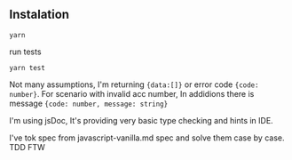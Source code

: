 ## Instalation

```
yarn
```

run tests
```
yarn test
```

Not many assumptions, I'm returning `{data:[]}` or error code `{code: number}`. For scenario with invalid acc number, In addidions there is message `{code: number, message: string}`

I'm using jsDoc, It's providing very basic type checking and hints in IDE.

I've tok spec from javascript-vanilla.md spec and solve them case by case. TDD FTW

